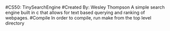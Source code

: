 #CS50: TinySearchEngine
#Created By: Wesley Thompson
A simple search engine built in c that allows for text based querying and ranking of webpages. 
#Compile
In order to compile, run make from the top level directory
